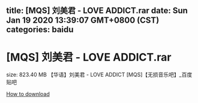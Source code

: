 
title: [MQS] 刘美君 - LOVE ADDICT.rar
date: Sun Jan 19 2020 13:39:07 GMT+0800 (CST)    
categories: baidu
---

# [MQS] 刘美君 - LOVE ADDICT.rar
size: 823.40 MB
 【华语】刘美君 - LOVE ADDICT [MQS]【无损音乐吧】_百度贴吧
 

[How to download](https://bpcam.bemobtrk.com/go/2ceec3aa-1ca2-46d6-b9ff-aaa5c184517c?jno=4112)